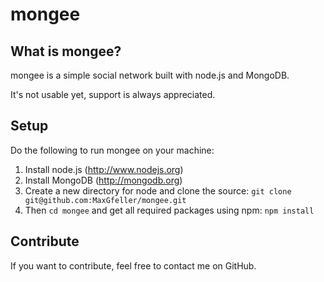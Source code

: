 mongee
======

## What is mongee?

mongee is a simple social network built with node.js and
MongoDB. 

It's not usable yet, support is always appreciated.

## Setup

Do the following to run mongee on your machine:

1. Install node.js (http://www.nodejs.org)
2. Install MongoDB (http://mongodb.org)
3. Create a new directory for node and clone the source: 
   `git clone git@github.com:MaxGfeller/mongee.git`
4. Then `cd mongee` and get all required packages using npm:
	`npm install`


## Contribute

If you want to contribute, feel free to contact me on GitHub.


